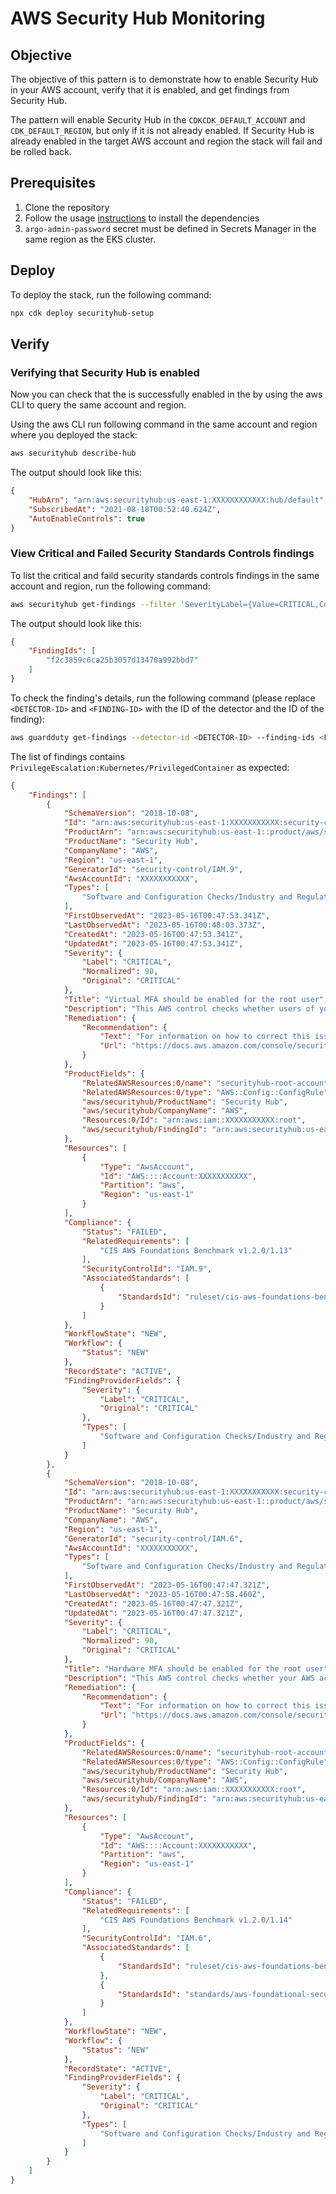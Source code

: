 # AWS Security Hub Monitoring

## Objective

The objective of this pattern is to demonstrate how to enable Security Hub in your AWS account, verify that it is enabled, and get findings from Security Hub.

The pattern will enable Security Hub in the `CDKCDK_DEFAULT_ACCOUNT` and `CDK_DEFAULT_REGION`, but only if it is not already enabled. If Security Hub is already enabled in the target AWS account and region the stack will fail and be rolled back.

## Prerequisites

1. Clone the repository
1. Follow the usage [instructions](README.md#usage) to install the dependencies
1. `argo-admin-password` secret must be defined in Secrets Manager in the same region as the EKS cluster.

## Deploy

To deploy the stack, run the following command:

```bash
npx cdk deploy securityhub-setup
```

## Verify

### Verifying that Security Hub is enabled

Now you can check that the is successfully enabled in the by using the aws CLI to query the same account and region.

Using the aws CLI run following command in the same account and region where you deployed the stack:

```bash
aws securityhub describe-hub
```

The output should look like this:

```json
{
    "HubArn": "arn:aws:securityhub:us-east-1:XXXXXXXXXXXX:hub/default",
    "SubscribedAt": "2021-08-18T00:52:40.624Z",
    "AutoEnableControls": true
}
```

### View Critical and Failed Security Standards Controls findings 

To list the critical and faild security standards controls findings in the same account and region, run the following command:

```bash
aws securityhub get-findings --filter 'SeverityLabel={Value=CRITICAL,Comparison=EQUALS},ComplianceStatus={Value=FAILED,Comparison=EQUALS}'
```

The output should look like this:

```json
{
    "FindingIds": [
        "f2c3859c6ca25b3057d13470a992bbd7"
    ]
}
```

To check the finding's details, run the following command (please replace `<DETECTOR-ID>` and `<FINDING-ID>` with the ID of the detector and the ID of the finding):

```bash
aws guardduty get-findings --detector-id <DETECTOR-ID> --finding-ids <FINDING-ID> --region us-east-1
```

The list of findings contains `PrivilegeEscalation:Kubernetes/PrivilegedContainer` as expected:

```json
{
    "Findings": [
        {
            "SchemaVersion": "2018-10-08",
            "Id": "arn:aws:securityhub:us-east-1:XXXXXXXXXXX:security-control/IAM.9/finding/8c624a5f-af58-43d1-a955-d9c28d82ce53",
            "ProductArn": "arn:aws:securityhub:us-east-1::product/aws/securityhub",
            "ProductName": "Security Hub",
            "CompanyName": "AWS",
            "Region": "us-east-1",
            "GeneratorId": "security-control/IAM.9",
            "AwsAccountId": "XXXXXXXXXXX",
            "Types": [
                "Software and Configuration Checks/Industry and Regulatory Standards"
            ],
            "FirstObservedAt": "2023-05-16T00:47:53.341Z",
            "LastObservedAt": "2023-05-16T00:48:03.373Z",
            "CreatedAt": "2023-05-16T00:47:53.341Z",
            "UpdatedAt": "2023-05-16T00:47:53.341Z",
            "Severity": {
                "Label": "CRITICAL",
                "Normalized": 90,
                "Original": "CRITICAL"
            },
            "Title": "Virtual MFA should be enabled for the root user",
            "Description": "This AWS control checks whether users of your AWS account require a multi-factor authentication (MFA) device to sign in with root user credentials.",
            "Remediation": {
                "Recommendation": {
                    "Text": "For information on how to correct this issue, consult the AWS Security Hub controls documentation.",
                    "Url": "https://docs.aws.amazon.com/console/securityhub/IAM.9/remediation"
                }
            },
            "ProductFields": {
                "RelatedAWSResources:0/name": "securityhub-root-account-mfa-enabled-4109eab4",
                "RelatedAWSResources:0/type": "AWS::Config::ConfigRule",
                "aws/securityhub/ProductName": "Security Hub",
                "aws/securityhub/CompanyName": "AWS",
                "Resources:0/Id": "arn:aws:iam::XXXXXXXXXXX:root",
                "aws/securityhub/FindingId": "arn:aws:securityhub:us-east-1::product/aws/securityhub/arn:aws:securityhub:us-east-1:XXXXXXXXXXX:security-control/IAM.9/finding/8c624a5f-af58-43d1-a955-d9c28d82ce53"
            },
            "Resources": [
                {
                    "Type": "AwsAccount",
                    "Id": "AWS::::Account:XXXXXXXXXXX",
                    "Partition": "aws",
                    "Region": "us-east-1"
                }
            ],
            "Compliance": {
                "Status": "FAILED",
                "RelatedRequirements": [
                    "CIS AWS Foundations Benchmark v1.2.0/1.13"
                ],
                "SecurityControlId": "IAM.9",
                "AssociatedStandards": [
                    {
                        "StandardsId": "ruleset/cis-aws-foundations-benchmark/v/1.2.0"
                    }
                ]
            },
            "WorkflowState": "NEW",
            "Workflow": {
                "Status": "NEW"
            },
            "RecordState": "ACTIVE",
            "FindingProviderFields": {
                "Severity": {
                    "Label": "CRITICAL",
                    "Original": "CRITICAL"
                },
                "Types": [
                    "Software and Configuration Checks/Industry and Regulatory Standards"
                ]
            }
        },
        {
            "SchemaVersion": "2018-10-08",
            "Id": "arn:aws:securityhub:us-east-1:XXXXXXXXXXX:security-control/IAM.6/finding/fc59f938-14be-4ee8-b91c-fb1ab510c243",
            "ProductArn": "arn:aws:securityhub:us-east-1::product/aws/securityhub",
            "ProductName": "Security Hub",
            "CompanyName": "AWS",
            "Region": "us-east-1",
            "GeneratorId": "security-control/IAM.6",
            "AwsAccountId": "XXXXXXXXXXX",
            "Types": [
                "Software and Configuration Checks/Industry and Regulatory Standards"
            ],
            "FirstObservedAt": "2023-05-16T00:47:47.321Z",
            "LastObservedAt": "2023-05-16T00:47:58.460Z",
            "CreatedAt": "2023-05-16T00:47:47.321Z",
            "UpdatedAt": "2023-05-16T00:47:47.321Z",
            "Severity": {
                "Label": "CRITICAL",
                "Normalized": 90,
                "Original": "CRITICAL"
            },
            "Title": "Hardware MFA should be enabled for the root user",
            "Description": "This AWS control checks whether your AWS account is enabled to use a hardware multi-factor authentication (MFA) device to sign in with root user credentials.",
            "Remediation": {
                "Recommendation": {
                    "Text": "For information on how to correct this issue, consult the AWS Security Hub controls documentation.",
                    "Url": "https://docs.aws.amazon.com/console/securityhub/IAM.6/remediation"
                }
            },
            "ProductFields": {
                "RelatedAWSResources:0/name": "securityhub-root-account-hardware-mfa-enabled-c303ea05",
                "RelatedAWSResources:0/type": "AWS::Config::ConfigRule",
                "aws/securityhub/ProductName": "Security Hub",
                "aws/securityhub/CompanyName": "AWS",
                "Resources:0/Id": "arn:aws:iam::XXXXXXXXXXX:root",
                "aws/securityhub/FindingId": "arn:aws:securityhub:us-east-1::product/aws/securityhub/arn:aws:securityhub:us-east-1:XXXXXXXXXXX:security-control/IAM.6/finding/fc59f938-14be-4ee8-b91c-fb1ab510c243"
            },
            "Resources": [
                {
                    "Type": "AwsAccount",
                    "Id": "AWS::::Account:XXXXXXXXXXX",
                    "Partition": "aws",
                    "Region": "us-east-1"
                }
            ],
            "Compliance": {
                "Status": "FAILED",
                "RelatedRequirements": [
                    "CIS AWS Foundations Benchmark v1.2.0/1.14"
                ],
                "SecurityControlId": "IAM.6",
                "AssociatedStandards": [
                    {
                        "StandardsId": "ruleset/cis-aws-foundations-benchmark/v/1.2.0"
                    },
                    {
                        "StandardsId": "standards/aws-foundational-security-best-practices/v/1.0.0"
                    }
                ]
            },
            "WorkflowState": "NEW",
            "Workflow": {
                "Status": "NEW"
            },
            "RecordState": "ACTIVE",
            "FindingProviderFields": {
                "Severity": {
                    "Label": "CRITICAL",
                    "Original": "CRITICAL"
                },
                "Types": [
                    "Software and Configuration Checks/Industry and Regulatory Standards"
                ]
            }
        }
    ]
}
```
